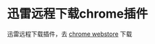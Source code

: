 迅雷远程下载chrome插件
====

迅雷远程下载插件，去 [chrome webstore](https://chrome.google.com/webstore/detail/xunlei-yuancheng/jjgghafhamholjigjoghcfcekhkonijg) 下载
